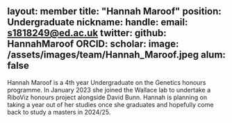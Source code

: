 layout: member
title: "Hannah Maroof"
position: Undergraduate
nickname:
handle: 
email: s1818249@ed.ac.uk
twitter: 
github: HannahMaroof
ORCID: 
scholar: 
image: /assets/images/team/Hannah_Maroof.jpeg
alum: false
---

Hannah Maroof is a 4th year Undergraduate on the Genetics honours programme. In January 2023 she joined the Wallace lab to undertake a RiboViz honours project alongside David Bunn. 
Hannah is planning on taking a year out of her studies once she graduates and hopefully come back to study a masters in 2024/25.
